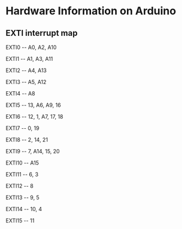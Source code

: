 # Hardware Information on Arduino #

## EXTI interrupt map ##

EXTI0  -- A0, A2, A10

EXTI1  -- A1, A3, A11

EXTI2  -- A4, A13

EXTI3  -- A5, A12

EXTI4  -- A8

EXTI5  -- 13, A6, A9, 16

EXTI6  -- 12, 1, A7, 17, 18

EXTI7  -- 0, 19

EXTI8  -- 2, 14, 21

EXTI9  -- 7, A14, 15, 20

EXTI10 -- A15

EXTI11 -- 6, 3

EXTI12 -- 8

EXTI13 -- 9, 5

EXTI14 -- 10, 4

EXTI15 -- 11
